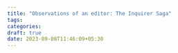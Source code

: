 ```yaml
---
title: "Observations of an editor: The Inquirer Saga"
tags:
categories: 
draft: true
date: 2023-09-08T11:46:09+05:30
---
```



